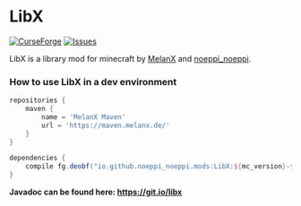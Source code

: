 # LibX

[![CurseForge](http://cf.way2muchnoise.eu/full_412525_downloads.svg)](https://www.curseforge.com/minecraft/mc-mods/libx)
[![Issues](https://img.shields.io/github/issues/noeppi-noeppi/LibX)](https://github.com/noeppi-noeppi/LibX/issues)

LibX is a library mod for minecraft by [MelanX](https://www.curseforge.com/members/melanx/projects) and [noeppi_noeppi](https://www.curseforge.com/members/noeppinoeppi/projects).


### How to use LibX in a dev environment

```groovy
repositories {
    maven {
        name = 'MelanX Maven'
        url = 'https://maven.melanx.de/'
    }
}

dependencies {
    compile fg.deobf("io.github.noeppi_noeppi.mods:LibX:${mc_version}-${libx-version}")
}
```

**Javadoc can be found here: https://git.io/libx**